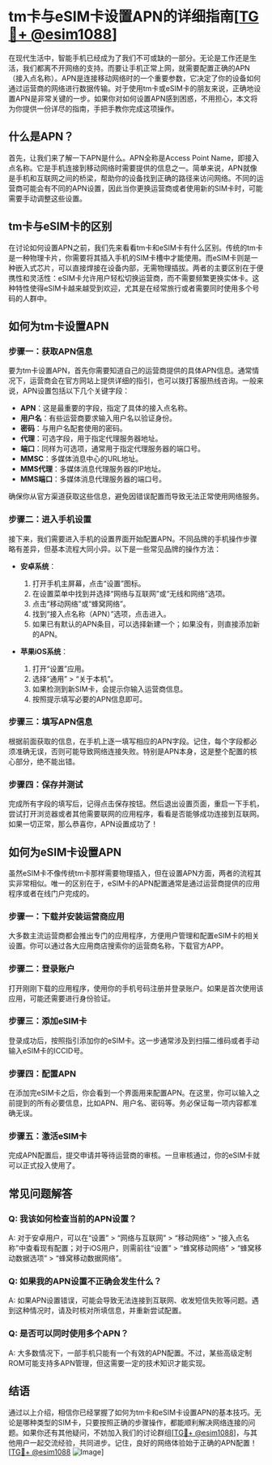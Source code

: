 # tm卡与eSIM卡设置APN的详细指南[[TG💪+ @esim1088](https://t.me/s/esim1088)]

在现代生活中，智能手机已经成为了我们不可或缺的一部分。无论是工作还是生活，我们都离不开网络的支持。而要让手机正常上网，就需要配置正确的APN（接入点名称）。APN是连接移动网络时的一个重要参数，它决定了你的设备如何通过运营商的网络进行数据传输。对于使用tm卡或eSIM卡的朋友来说，正确地设置APN是非常关键的一步。如果你对如何设置APN感到困惑，不用担心，本文将为你提供一份详尽的指南，手把手教你完成这项操作。

## 什么是APN？

首先，让我们来了解一下APN是什么。APN全称是Access Point Name，即接入点名称。它是手机连接到移动网络时需要提供的信息之一。简单来说，APN就像是手机和互联网之间的桥梁，帮助你的设备找到正确的路径来访问网络。不同的运营商可能会有不同的APN设置，因此当你更换运营商或者使用新的SIM卡时，可能需要手动调整这些设置。

## tm卡与eSIM卡的区别

在讨论如何设置APN之前，我们先来看看tm卡和eSIM卡有什么区别。传统的tm卡是一种物理卡片，你需要将其插入手机的SIM卡槽中才能使用。而eSIM卡则是一种嵌入式芯片，可以直接焊接在设备内部，无需物理插拔。两者的主要区别在于便携性和灵活性：eSIM卡允许用户轻松切换运营商，而不需要频繁更换实体卡。这种特性使得eSIM卡越来越受到欢迎，尤其是在经常旅行或者需要同时使用多个号码的人群中。

## 如何为tm卡设置APN

### 步骤一：获取APN信息

要为tm卡设置APN，首先你需要知道自己的运营商提供的具体APN信息。通常情况下，运营商会在官方网站上提供详细的指引，也可以拨打客服热线咨询。一般来说，APN设置包括以下几个关键字段：

- **APN**：这是最重要的字段，指定了具体的接入点名称。
- **用户名**：有些运营商要求输入用户名以验证身份。
- **密码**：与用户名配套使用的密码。
- **代理**：可选字段，用于指定代理服务器地址。
- **端口**：同样为可选项，通常用于指定代理服务器的端口号。
- **MMSC**：多媒体消息中心的URL地址。
- **MMS代理**：多媒体消息代理服务器的IP地址。
- **MMS端口**：多媒体消息代理服务器的端口号。

确保你从官方渠道获取这些信息，避免因错误配置而导致无法正常使用网络服务。

### 步骤二：进入手机设置

接下来，我们需要进入手机的设置界面开始配置APN。不同品牌的手机操作步骤略有差异，但基本流程大同小异。以下是一些常见品牌的操作方法：

- **安卓系统**：
  1. 打开手机主屏幕，点击“设置”图标。
  2. 在设置菜单中找到并选择“网络与互联网”或“无线和网络”选项。
  3. 点击“移动网络”或“蜂窝网络”。
  4. 找到“接入点名称（APN）”选项，点击进入。
  5. 如果已有默认的APN条目，可以选择新建一个；如果没有，则直接添加新的APN。

- **苹果iOS系统**：
  1. 打开“设置”应用。
  2. 选择“通用” > “关于本机”。
  3. 如果检测到新SIM卡，会提示你输入运营商信息。
  4. 按照提示填写必要的APN信息即可。

### 步骤三：填写APN信息

根据前面获取的信息，在手机上逐一填写相应的APN字段。记住，每个字段都必须准确无误，否则可能导致网络连接失败。特别是APN本身，这是整个配置的核心部分，绝不能出错。

### 步骤四：保存并测试

完成所有字段的填写后，记得点击保存按钮。然后退出设置页面，重启一下手机，尝试打开浏览器或者其他需要联网的应用程序，看看是否能够成功连接到互联网。如果一切正常，那么恭喜你，APN设置成功了！

## 如何为eSIM卡设置APN

虽然eSIM卡不像传统tm卡那样需要物理插入，但在设置APN方面，两者的流程其实非常相似。唯一的区别在于，eSIM卡的APN配置通常是通过运营商提供的应用程序或者在线门户完成的。

### 步骤一：下载并安装运营商应用

大多数主流运营商都会推出专门的应用程序，方便用户管理和配置eSIM卡的相关设置。你可以通过各大应用商店搜索你的运营商名称，下载官方APP。

### 步骤二：登录账户

打开刚刚下载的应用程序，使用你的手机号码注册并登录账户。如果是首次使用该应用，可能还需要进行身份验证。

### 步骤三：添加eSIM卡

登录成功后，按照指引添加你的eSIM卡。这一步通常涉及到扫描二维码或者手动输入eSIM卡的ICCID号。

### 步骤四：配置APN

在添加完eSIM卡之后，你会看到一个界面用来配置APN。在这里，你可以输入之前提到的所有必要信息，比如APN、用户名、密码等。务必保证每一项内容都准确无误。

### 步骤五：激活eSIM卡

完成APN配置后，提交申请并等待运营商的审核。一旦审核通过，你的eSIM卡就可以正式投入使用了。

## 常见问题解答

### Q: 我该如何检查当前的APN设置？
A: 对于安卓用户，可以在“设置” > “网络与互联网” > “移动网络” > “接入点名称”中查看现有配置；对于iOS用户，则需前往“设置” > “蜂窝移动网络” > “蜂窝移动数据选项” > “蜂窝移动数据网络”。

### Q: 如果我的APN设置不正确会发生什么？
A: 如果APN设置错误，可能会导致无法连接到互联网、收发短信失败等问题。遇到这种情况时，请及时核对所填信息，并重新尝试配置。

### Q: 是否可以同时使用多个APN？
A: 大多数情况下，一部手机只能有一个有效的APN配置。不过，某些高级定制ROM可能支持多APN管理，但这需要一定的技术知识才能实现。

## 结语

通过以上介绍，相信你已经掌握了如何为tm卡和eSIM卡设置APN的基本技巧。无论是哪种类型的SIM卡，只要按照正确的步骤操作，都能顺利解决网络连接的问题。如果你还有其他疑问，不妨加入我们的讨论群组[[TG💪+ @esim1088](https://t.me/s/esim1088)]，与其他用户一起交流经验，共同进步。记住，良好的网络体验始于正确的APN配置！[[TG💪+ @esim1088](https://t.me/s/esim1088) ![Image](https://i.postimg.cc/4NQfJmqS/Snipaste-2025-05-13-00-14-12.png)]
